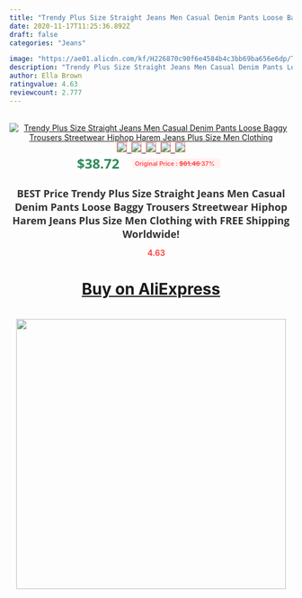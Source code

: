 ```yaml
---
title: "Trendy Plus Size Straight Jeans Men Casual Denim Pants Loose Baggy Trousers Streetwear Hiphop Harem Jeans Plus Size Men Clothing"
date: 2020-11-17T11:25:36.892Z
draft: false
categories: "Jeans"

image: "https://ae01.alicdn.com/kf/H226870c90f6e4584b4c3bb69ba656e6dp/Trendy-Plus-Size-Straight-Jeans-Men-Casual-Denim-Pants-Loose-Baggy-Trousers-Streetwear-Hiphop-Harem-Jeans.jpg"
description: "Trendy Plus Size Straight Jeans Men Casual Denim Pants Loose Baggy Trousers Streetwear Hiphop Harem Jeans Plus Size Men Clothing"
author: Ella Brown
ratingvalue: 4.63
reviewcount: 2.777
---
```

<br>
<div style="text-align: center;">
<a href="https://s.click.aliexpress.com/e/_Ao9Trn" target="_blank" rel="nofollow noopener noreferrer"><img alt="Trendy Plus Size Straight Jeans Men Casual Denim Pants Loose Baggy Trousers Streetwear Hiphop Harem Jeans Plus Size Men Clothing" class="magnifier-image" src="https://ae01.alicdn.com/kf/H226870c90f6e4584b4c3bb69ba656e6dp/Trendy-Plus-Size-Straight-Jeans-Men-Casual-Denim-Pants-Loose-Baggy-Trousers-Streetwear-Hiphop-Harem-Jeans.jpg_640x640.jpg">
<br>
<img style="border:1px solid salmon" src="https://ae01.alicdn.com/kf/H226870c90f6e4584b4c3bb69ba656e6dp/Trendy-Plus-Size-Straight-Jeans-Men-Casual-Denim-Pants-Loose-Baggy-Trousers-Streetwear-Hiphop-Harem-Jeans.jpg_120x120.jpg">&nbsp;&nbsp;<img style="border:1px solid salmon" src="https://ae01.alicdn.com/kf/Ha51756ada04f41ec9ce269caecfd73e7c/Trendy-Plus-Size-Straight-Jeans-Men-Casual-Denim-Pants-Loose-Baggy-Trousers-Streetwear-Hiphop-Harem-Jeans.jpg_120x120.jpg">&nbsp;&nbsp;<img style="border:1px solid salmon" src="https://ae01.alicdn.com/kf/H2afbf6e2d4964259a1c4a6b435a37ddar/Trendy-Plus-Size-Straight-Jeans-Men-Casual-Denim-Pants-Loose-Baggy-Trousers-Streetwear-Hiphop-Harem-Jeans.jpg_120x120.jpg">&nbsp;&nbsp;<img style="border:1px solid salmon" src="https://ae01.alicdn.com/kf/Hc89c466932ff40959b448f32a113a94eG/Trendy-Plus-Size-Straight-Jeans-Men-Casual-Denim-Pants-Loose-Baggy-Trousers-Streetwear-Hiphop-Harem-Jeans.jpg_120x120.jpg">&nbsp;&nbsp;<img style="border:1px solid salmon" src="https://ae01.alicdn.com/kf/H6ea85c22a18948e1b07607269312095f9/Trendy-Plus-Size-Straight-Jeans-Men-Casual-Denim-Pants-Loose-Baggy-Trousers-Streetwear-Hiphop-Harem-Jeans.jpg_120x120.jpg"></a></div><br0>
<div style="text-align: center;"><span style="background-color: white; border: 0px; box-sizing: border-box; color: seagreen; display: inline-block; font-family: &quot;open sans&quot; , &quot;arial&quot; , &quot;helvetica&quot; , sans-serif , &quot;heiti&quot;; font-size: 24px; font-stretch: inherit; font-weight: 700; line-height: inherit; margin: 0px 10px 0px 0px; padding: 0px; vertical-align: middle;">$38.72 </span>
<span style="background: rgb(255 , 241 , 241); border-radius: 3px; border: 0px; box-sizing: border-box; color: #ff4747; display: inline-block; font-family: inherit; font-size: 12px; font-stretch: inherit; font-style: inherit; font-variant: inherit; font-weight: 600; line-height: inherit; margin: 0px; padding: 2px 5px; transform: scale(0.9); vertical-align: middle;">Original Price : <b style="text-decoration: line-through;">$61.46 </b> 37%&nbsp;&nbsp;</span></div>
<h1 style="color: #333333; display: inline-block; font-family: &quot;open sans&quot; , &quot;arial&quot; , &quot;helvetica&quot; , sans-serif , &quot;heiti&quot;; font-size: 18px; font-stretch: inherit; font-weight: 700; text-align: center;">BEST Price Trendy Plus Size Straight Jeans Men Casual Denim Pants Loose Baggy Trousers Streetwear Hiphop Harem Jeans Plus Size Men Clothing with FREE Shipping Worldwide!</h1>
<div style="color: #ff4747; text-align: center;">
<img src="https://4.bp.blogspot.com/-M0ZcTcb-5uY/XleCXlxnR4I/AAAAAAAAAEc/OrjgMkXV1oMQFaCRZj5HQwOCBcu3w1FegCPcBGAYYCw/s1600/star.png" style="height: 15px;">&nbsp;<b>4.63</b></div>
<div class="button_cont" align="center"><a class="buynow_a" href="https://s.click.aliexpress.com/e/_Ao9Trn" target="_blank" rel="nofollow noopener noreferrer"><H1>Buy on AliExpress</H1></a></div><br>
<div class="separator" style="clear: both; text-align: center;">
<img src="https://lh3.googleusercontent.com/-pTy5HemUv9M/XlePHvY0dAI/AAAAAAAAAE4/0nX5iRUoIWY8eMW9Dpxeirr157OZliDIgCLcBGAsYHQ/s1600/badge.gif" width="480">
</div>
